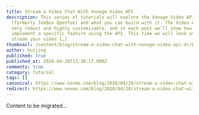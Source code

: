 ```yaml
---
title: Stream a Video Chat With Vonage Video API
description: This series of tutorials will explore the Vonage Video API
  (formerly TokBox OpenTok) and what you can build with it. The Video API is
  very robust and highly customizable, and in each post we’ll show how to
  implement a specific feature using the API. This time we will look at how to
  stream your video […]
thumbnail: /content/blog/stream-a-video-chat-with-vonage-video-api-dr/Blog_Stream-Video_1200x600.png
author: huijing
published: true
published_at: 2020-04-28T13:30:17.000Z
comments: true
category: tutorial
tags: []
canonical: https://www.nexmo.com/blog/2020/04/28/stream-a-video-chat-with-vonage-video-api-dr
redirect: https://www.nexmo.com/blog/2020/04/28/stream-a-video-chat-with-vonage-video-api-dr
---
```


Content to be migrated...
